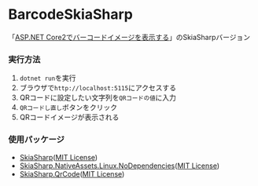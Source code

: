 # BarcodeSkiaSharp
「[ASP.NET Core2でバーコードイメージを表示する](https://github.com/kazenetu/blog-reports/blob/master/reports/21-barcodeDotNetCore/readme.md)」のSkiaSharpバージョン

### 実行方法
1. ```dotnet run```を実行
1. ブラウザで```http://localhost:5115```にアクセスする
1. QRコードに設定したい文字列を```QRコードの値```に入力
1. ```QRコードし直し```ボタンをクリック
1. QRコードイメージが表示される

### 使用パッケージ
* [SkiaSharp](https://www.nuget.org/packages/SkiaSharp)([MIT License](https://github.com/mono/SkiaSharp/blob/main/LICENSE.md))
* [SkiaSharp.NativeAssets.Linux.NoDependencies](https://www.nuget.org/packages/SkiaSharp.NativeAssets.Linux)([MIT License](https://github.com/mono/SkiaSharp/blob/main/LICENSE.md))
* [SkiaSharp.QrCode](https://www.nuget.org/packages/SkiaSharp.QrCode)([MIT License](https://github.com/guitarrapc/SkiaSharp.QrCode/blob/main/LICENSE.md))

